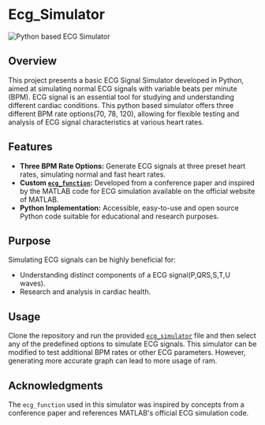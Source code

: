 # Ecg_Simulator

![Python based ECG Simulator](https://github.com/user-attachments/assets/e8a1f346-119e-4abe-a817-c3b80238f681)

## Overview
This project presents a basic ECG Signal Simulator developed in Python, aimed at simulating normal ECG signals with variable beats per minute (BPM). ECG signal is an essential tool for studying and understanding different cardiac conditions. This python based simulator offers three different BPM rate options(70, 78, 120), allowing for flexible testing and analysis of ECG signal characteristics at various heart rates.

## Features
- **Three BPM Rate Options:** Generate ECG signals at three preset heart rates, simulating normal and fast heart rates.
- **Custom [`ecg_function`](./ecg_function.py):** Developed from a conference paper and inspired by the MATLAB code for ECG simulation available on the official website of MATLAB.
- **Python Implementation:** Accessible, easy-to-use and open source Python code suitable for educational and research purposes.

## Purpose
Simulating ECG signals can be highly beneficial for:
- Understanding distinct components of a ECG signal(P,QRS,S,T,U waves).
- Research and analysis in cardiac health.

## Usage
Clone the repository and run the provided [`ecg_simulator`](./ecg_simulator.py) file and then select any of the predefined options to simulate ECG signals. This simulator can be modified to test additional BPM rates or other ECG parameters. However, generating more accurate graph can lead to more usage of ram.

## Acknowledgments
The `ecg_function` used in this simulator was inspired by concepts from a conference paper and references MATLAB's official ECG simulation code.

